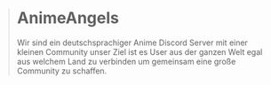 > # AnimeAngels
> Wir sind ein deutschsprachiger Anime Discord Server mit einer kleinen Community unser Ziel ist es User aus der ganzen Welt egal aus welchem Land zu verbinden um gemeinsam eine große Community zu schaffen.
> 
